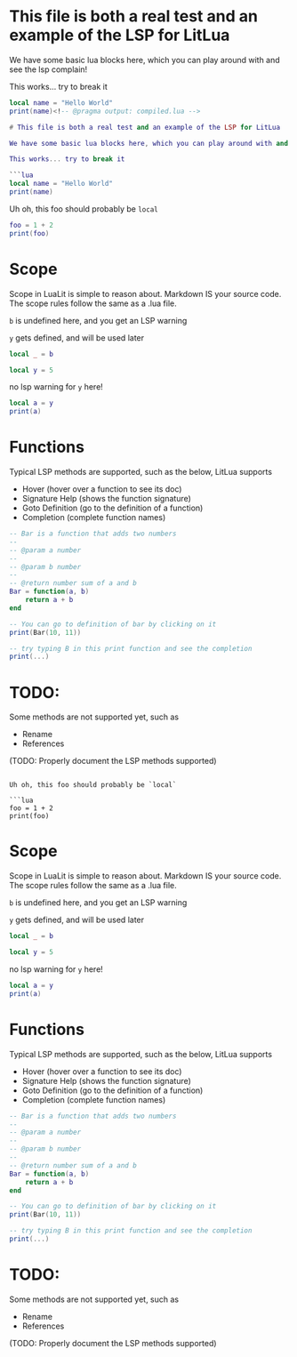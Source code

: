 <!-- @pragma output: compiled.invalid -->

# This file is both a real test and an example of the LSP for LitLua

We have some basic lua blocks here, which you can play around with and see the lsp complain!

This works... try to break it

```lua
local name = "Hello World"
print(name)<!-- @pragma output: compiled.lua -->

# This file is both a real test and an example of the LSP for LitLua

We have some basic lua blocks here, which you can play around with and see the lsp complain!

This works... try to break it

```lua
local name = "Hello World"
print(name)
```

Uh oh, this foo should probably be `local`

```lua
foo = 1 + 2
print(foo)
```

# Scope
Scope in LuaLit is simple to reason about. Markdown IS your source code. The scope rules follow the same as a .lua file.


`b` is undefined here, and you get an LSP warning

`y` gets defined, and will be used later

```lua
local _ = b

local y = 5
```

no lsp warning for `y` here!

```lua
local a = y
print(a)
```

# Functions

Typical LSP methods are supported, such as the below, LitLua supports
- Hover (hover over a function to see its doc)
- Signature Help (shows the function signature)
- Goto Definition (go to the definition of a function)
- Completion (complete function names)

```lua
-- Bar is a function that adds two numbers
--
-- @param a number
--
-- @param b number
--
-- @return number sum of a and b
Bar = function(a, b)
    return a + b
end

-- You can go to definition of bar by clicking on it
print(Bar(10, 11))

-- try typing B in this print function and see the completion
print(...)
```

# TODO:
Some methods are not supported yet, such as
- Rename
- References

(TODO: Properly document the LSP methods supported)

```

Uh oh, this foo should probably be `local`

```lua
foo = 1 + 2
print(foo)
```

# Scope
Scope in LuaLit is simple to reason about. Markdown IS your source code. The scope rules follow the same as a .lua file.


`b` is undefined here, and you get an LSP warning

`y` gets defined, and will be used later

```lua
local _ = b

local y = 5
```

no lsp warning for `y` here!

```lua
local a = y
print(a)
```

# Functions

Typical LSP methods are supported, such as the below, LitLua supports
- Hover (hover over a function to see its doc)
- Signature Help (shows the function signature)
- Goto Definition (go to the definition of a function)
- Completion (complete function names)

```lua
-- Bar is a function that adds two numbers
--
-- @param a number
--
-- @param b number
--
-- @return number sum of a and b
Bar = function(a, b)
    return a + b
end

-- You can go to definition of bar by clicking on it
print(Bar(10, 11))

-- try typing B in this print function and see the completion
print(...)
```

# TODO:
Some methods are not supported yet, such as
- Rename
- References

(TODO: Properly document the LSP methods supported)
